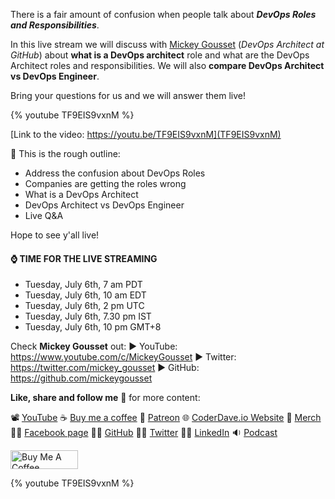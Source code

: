 There is a fair amount of confusion when people talk about ___DevOps Roles and Responsibilities___.

In this live stream we will discuss with [Mickey Gousset](https://twitter.com/mickey_gousset) (_DevOps Architect at GitHub_) about __what is a DevOps architect__ role and what are the DevOps Architect roles and responsibilities. We will also __compare DevOps Architect vs DevOps Engineer__.

Bring your questions for us and we will answer them live!

{% youtube TF9EIS9vxnM %}

[Link to the video: https://youtu.be/TF9EIS9vxnM](TF9EIS9vxnM)

📘 This is the rough outline:

- Address the confusion about DevOps Roles
- Companies are getting the roles wrong
- What is a DevOps Architect
- DevOps Architect vs DevOps Engineer
- Live Q&A

Hope to see y'all live!

#### ⌚ TIME FOR THE LIVE STREAMING

- Tuesday, July 6th, 7 am PDT
- Tuesday, July 6th, 10 am EDT
- Tuesday, July 6th, 2 pm UTC
- Tuesday, July 6th, 7.30 pm IST
- Tuesday, July 6th, 10 pm GMT+8

Check __Mickey Gousset__ out:
► YouTube: https://www.youtube.com/c/MickeyGousset
► Twitter: https://twitter.com/mickey_gousset
► GitHub: https://github.com/mickeygousset

__Like, share and follow me__ 🚀 for more content:

📽 [YouTube](https://www.youtube.com/CoderDave)
☕ [Buy me a coffee](https://buymeacoffee.com/CoderDave)
💖 [Patreon](https://patreon.com/CoderDave)
🌐 [CoderDave.io Website](https://coderdave.io)
👕 [Merch](https://geni.us/cdmerch)
👦🏻 [Facebook page](https://www.facebook.com/CoderDaveYT)
🐱‍💻 [GitHub](https://github.com/n3wt0n)
👲🏻 [Twitter](https://www.twitter.com/davide.benvegnu)
👴🏻 [LinkedIn](https://www.linkedin.com/in/davidebenvegnu/)
🔉 [Podcast](https://geni.us/cdpodcast)

<a href="https://www.buymeacoffee.com/CoderDave" target="_blank"><img src="https://cdn.buymeacoffee.com/buttons/v2/default-yellow.png" alt="Buy Me A Coffee" style="height: 30px !important; width: 108px !important;" ></a>

{% youtube TF9EIS9vxnM %}